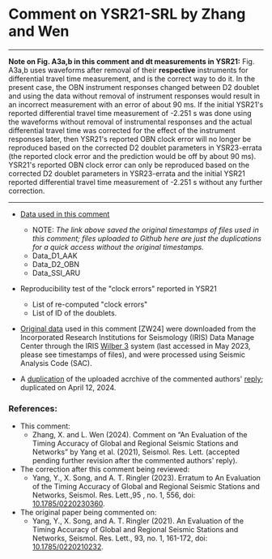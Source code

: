 # Comment on YSR21-SRL by Zhang and Wen
---
__Note on Fig. A3a,b in this comment and dt measurements in YSR21:__
Fig. A3a,b uses waveforms after removal of their __respective__ instruments for differential travel time measurement, and is the correct way to do it. In the present case, the OBN instrument responses changed between D2 doublet and using the data without removal of instrument responses would result in an incorrect measurement with an error of about 90 ms. If the initial YSR21's reported differential travel time measurement of -2.251 s was done using the waveforms without removal of instrumental responses and the actual differential travel time was corrected for the effect of the instrument responses later, then YSR21's reported OBN clock error will no longer be reproduced based on the corrected D2 doublet parameters in YSR23-errata (the reported clock error and the prediction would be off by about 90 ms). YSR21's reported OBN clock error can only be reproduced based on the corrected D2 doublet parameters in YSR23-errata and the initial YSR21 reported differential travel time measurement of -2.251 s without any further correction.

---
- [Data used in this comment](https://drive.google.com/file/d/1sp0piloKrSyO5Pwp5ytfGKvIjlbgTKHx/view?usp=drive_link)
    - NOTE: _The link above saved the original timestamps of files used in this comment; files uploaded to Github here are just the duplications for a quick access without the original timestamps._ 
  - Data_D1_AAK
  - Data_D2_OBN
  - Data_SSI_ARU

- Reproducibility test of the "clock errors" reported in YSR21
  - List of re-computed "clock errors"
  - List of ID of the doublets.

- [Original data](https://drive.google.com/drive/folders/1Z9Y1KwOJ1nUYWizEzCIUrgwJ6zx2vmSA?usp=drive_link) used in this comment [ZW24] were downloaded from the Incorporated Research Institutions for Seismology (IRIS) Data Manage Center through the IRIS [Wilber 3](https://ds.iris.edu/wilber3/) system (last accessed in May 2023, please see timestamps of files), and were processed using Seismic Analysis Code (SAC).

- A [duplication](https://drive.google.com/drive/folders/1dt7Q7btSLQpwpgN-LHVPR6j9Rkt_QtnT?usp=drive_link) of the uploaded acrchive of the commented authors' [reply](https://github.com/yiyanguiuc/Data-used-in-Reply-to-Zhang-and-Wen); duplicated on April 12, 2024.



### References:
- This comment:
  - Zhang, X. and L. Wen (2024). Comment on “An Evaluation of the Timing Accuracy of Global and Regional Seismic Stations and Networks” by Yang et al. (2021), Seismol. Res. Lett. (accepted pending further revision after the commented authors' reply).
- The correction after this comment being reviewed:
  - Yang, Y., X. Song, and A. T. Ringler (2023). Erratum to An Evaluation of the Timing Accuracy of Global and Regional Seismic Stations and Networks, Seismol. Res. Lett.,95 , no. 1, 556, doi: [10.1785/0220230360](https://doi.org/10.1785/0220230360).
- The original paper being commented on:
  - Yang, Y., X. Song, and A. T. Ringler (2021). An Evaluation of the Timing Accuracy of Global and Regional Seismic Stations and Networks, Seismol. Res. Lett., 93, no. 1, 161-172, doi: [10.1785/0220210232](https://doi.org/10.1785/0220210232).
